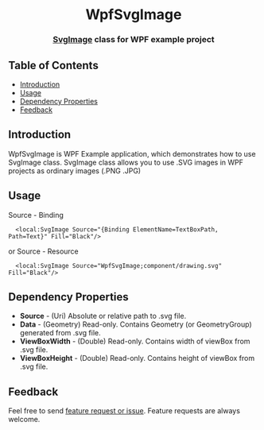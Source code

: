 <h1 align="center"> WpfSvgImage </h1>
<h3 align="center"> <a href="../../blob/master/WpfSvgImage/SVGImage.vb">SvgImage</a> class for WPF example project</h3>

## Table of Contents

- [Introduction](#introduction)
- [Usage](#usage)
- [Dependency Properties](#dependency-properties)
- [Feedback](#feedback)


## Introduction

WpfSvgImage is WPF Example application, which demonstrates how to use SvgImage class.
SvgImage class allows you to use .SVG images in WPF projects as ordinary images (.PNG .JPG)

## Usage

Source - Binding
```XAML
  <local:SvgImage Source="{Binding ElementName=TextBoxPath, Path=Text}" Fill="Black"/>
```
or Source - Resource
```XAML
  <local:SvgImage Source="WpfSvgImage;component/drawing.svg" Fill="Black"/>
```

## Dependency Properties

* **Source** - (Uri) Absolute or relative path to .svg file.
* **Data** - (Geometry) Read-only. Contains Geometry (or GeometryGroup) generated from .svg file.
* **ViewBoxWidth** - (Double) Read-only. Contains width of viewBox from .svg file.
* **ViewBoxHeight** - (Double) Read-only. Contains height of viewBox from .svg file.

## Feedback

Feel free to send [feature request or issue](../../issues). Feature requests are always welcome.
